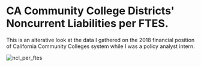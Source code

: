 # CA Community College Districts' Noncurrent Liabilities per FTES.

This is an alterative look at the data I gathered on the 2018 financial position of California Community Colleges system while I was a policy analyst intern.

![ncl_per_ftes](https://github.com/allanxwheeler/ca_community_college_ncl_per_ftes/blob/main/ncl_per_ftes.png)
